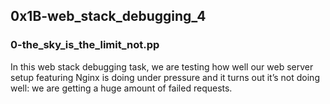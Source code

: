 ## 0x1B-web_stack_debugging_4
### 0-the_sky_is_the_limit_not.pp
In this web stack debugging task, we are testing how well our web server setup featuring Nginx is doing under pressure and it turns out it’s not doing well: we are getting a huge amount of failed requests.
